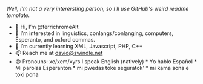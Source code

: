 *Well, I'm not a very interersting person, so I'll use GitHub's weird readme template.*
- 👋 Hi, I’m @ferrichromeAlt
- 👀 I’m interested in linguistics, conlangs/conlanging, computers, Esperanto, and oxford commas.
- 🌱 I’m currently learning XML, Javascript, PHP, C++
- 📫 Reach me at david@swindle.net
- 😄 Pronouns: xe/xem/xyrs
I speak English (natively) * Yo hablo Español * Mi parolas Esperanton * mi pwedas toke seguratok' * mi kama sona e toki pona

<!---
ferrichromeAlt/ferrichromeAlt is a ✨ special ✨ repository because its `README.md` (this file) appears on your GitHub profile.
You can click the Preview link to take a look at your changes.
--->
